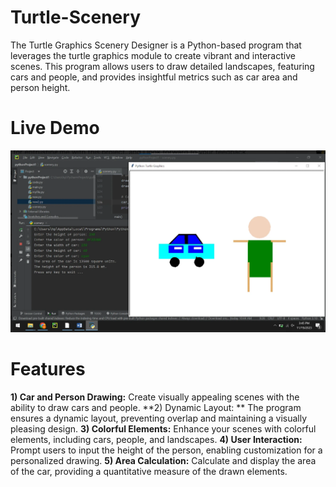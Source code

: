 # Turtle-Scenery
The Turtle Graphics Scenery Designer is a Python-based program that leverages the turtle graphics module to create vibrant and interactive scenes. This program allows users to draw detailed landscapes, featuring cars and people, and provides insightful metrics such as car area and person height.
# Live Demo
<img src="Screenshot 2023-11-25 152458.png" alt="Live Demo" title="Live Demo">

# Features
**1) Car and Person Drawing:** Create visually appealing scenes with the ability to draw cars and people.
**2) Dynamic Layout: ** The program ensures a dynamic layout, preventing overlap and maintaining a visually pleasing design.
**3) Colorful Elements:** Enhance your scenes with colorful elements, including cars, people, and landscapes.
**4) User Interaction:** Prompt users to input the height of the person, enabling customization for a personalized drawing.
**5) Area Calculation:** Calculate and display the area of the car, providing a quantitative measure of the drawn elements.

